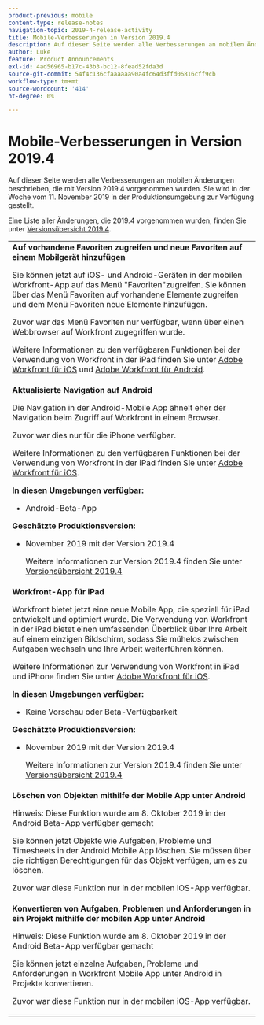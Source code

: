 ```yaml
---
product-previous: mobile
content-type: release-notes
navigation-topic: 2019-4-release-activity
title: Mobile-Verbesserungen in Version 2019.4
description: Auf dieser Seite werden alle Verbesserungen an mobilen Änderungen beschrieben, die mit Version 2019.4 vorgenommen wurden. Sie wird in der Woche vom 11. November 2019 in der Produktionsumgebung zur Verfügung gestellt.
author: Luke
feature: Product Announcements
exl-id: 4ad56965-b17c-43b3-bc12-8fead52fda3d
source-git-commit: 54f4c136cfaaaaaa90a4fc64d3ffd06816cff9cb
workflow-type: tm+mt
source-wordcount: '414'
ht-degree: 0%

---
```


# Mobile-Verbesserungen in Version 2019.4

Auf dieser Seite werden alle Verbesserungen an mobilen Änderungen beschrieben, die mit Version 2019.4 vorgenommen wurden. Sie wird in der Woche vom 11. November 2019 in der Produktionsumgebung zur Verfügung gestellt.

Eine Liste aller Änderungen, die 2019.4 vorgenommen wurden, finden Sie unter [Versionsübersicht 2019.4](../../../../product-announcements/product-releases/quarterly-release-archive/2019.4-release-activity/2019.4-release-activity-overview.md).

<table style="table-layout:auto"> 
 <col> 
 <tbody> 
  <tr> 
   <td><strong>Auf vorhandene Favoriten zugreifen und neue Favoriten auf einem Mobilgerät hinzufügen</strong> <p>Sie können jetzt auf iOS- und Android-Geräten in der mobilen Workfront-App auf das Menü "Favoriten"zugreifen. Sie können über das Menü Favoriten auf vorhandene Elemente zugreifen und dem Menü Favoriten neue Elemente hinzufügen.</p> <p>Zuvor war das Menü Favoriten nur verfügbar, wenn über einen Webbrowser auf Workfront zugegriffen wurde.</p> <p>Weitere Informationen zu den verfügbaren Funktionen bei der Verwendung von Workfront in der iPad finden Sie unter <a href="../../../../workfront-basics/mobile-apps/using-the-workfront-mobile-app/workfront-for-ios.md" class="MCXref xref" xrefformat="{para}">Adobe Workfront für iOS</a> und <a href="../../../../workfront-basics/mobile-apps/using-the-workfront-mobile-app/workfront-for-android.md" class="MCXref xref" xrefformat="{para}">Adobe Workfront für Android</a>.</p></td> 
  </tr> 
  <tr> 
   <td><strong>Aktualisierte Navigation auf Android</strong> <p>Die Navigation in der Android-Mobile App ähnelt eher der Navigation beim Zugriff auf Workfront in einem Browser.</p> <p>Zuvor war dies nur für die iPhone verfügbar.</p> <p>Weitere Informationen zu den verfügbaren Funktionen bei der Verwendung von Workfront in der iPad finden Sie unter <a href="../../../../workfront-basics/mobile-apps/using-the-workfront-mobile-app/workfront-for-ios.md" class="MCXref xref" xrefformat="{para}">Adobe Workfront für iOS</a>.</p> 
    <div class="workfront_plans"> 
     <p><strong>In diesen Umgebungen verfügbar:</strong> </p> 
     <ul> 
      <li>Android-Beta-App</li> 
     </ul> 
     <p><strong>Geschätzte Produktionsversion:</strong> </p> 
     <ul> 
      <li> <p>November 2019 mit der Version 2019.4</p> <p>Weitere Informationen zur Version 2019.4 finden Sie unter <a href="../../../../product-announcements/product-releases/quarterly-release-archive/2019.4-release-activity/2019.4-release-activity-overview.md" class="MCXref xref" xrefformat="{para}">Versionsübersicht 2019.4</a></p> </li> 
     </ul> 
    </div></td> 
  </tr> 
  <tr> 
   <td><strong>Workfront-App für iPad</strong> <p>Workfront bietet jetzt eine neue Mobile App, die speziell für iPad entwickelt und optimiert wurde. Die Verwendung von Workfront in der iPad bietet einen umfassenden Überblick über Ihre Arbeit auf einem einzigen Bildschirm, sodass Sie mühelos zwischen Aufgaben wechseln und Ihre Arbeit weiterführen können.</p> <p>Weitere Informationen zur Verwendung von Workfront in iPad und iPhone finden Sie unter <a href="../../../../workfront-basics/mobile-apps/using-the-workfront-mobile-app/workfront-for-ios.md" class="MCXref xref" xrefformat="{para}">Adobe Workfront für iOS</a>.</p> 
    <div class="workfront_plans"> 
     <p><strong>In diesen Umgebungen verfügbar:</strong> </p> 
     <ul> 
      <li>Keine Vorschau oder Beta-Verfügbarkeit</li> 
     </ul> 
     <p><strong>Geschätzte Produktionsversion:</strong> </p> 
     <ul> 
      <li> <p>November 2019 mit der Version 2019.4</p> <p>Weitere Informationen zur Version 2019.4 finden Sie unter <a href="../../../../product-announcements/product-releases/quarterly-release-archive/2019.4-release-activity/2019.4-release-activity-overview.md" class="MCXref xref" xrefformat="{para}">Versionsübersicht 2019.4</a></p> </li> 
     </ul> 
    </div></td> 
  </tr> 
  <tr> 
   <td> 
    <div> 
     <strong>Löschen von Objekten mithilfe der Mobile App unter Android</strong> 
     <p>Hinweis: Diese Funktion wurde am 8. Oktober 2019 in der Android Beta-App verfügbar gemacht</p> 
     <p>Sie können jetzt Objekte wie Aufgaben, Probleme und Timesheets in der Android Mobile App löschen. Sie müssen über die richtigen Berechtigungen für das Objekt verfügen, um es zu löschen.</p> 
     <p>Zuvor war diese Funktion nur in der mobilen iOS-App verfügbar.</p> 
    </div> </td> 
  </tr> 
  <tr> 
   <td><strong>Konvertieren von Aufgaben, Problemen und Anforderungen in ein Projekt mithilfe der mobilen App unter Android</strong> <p>Hinweis: Diese Funktion wurde am 8. Oktober 2019 in der Android Beta-App verfügbar gemacht</p> <p>Sie können jetzt einzelne Aufgaben, Probleme und Anforderungen in Workfront Mobile App unter Android in Projekte konvertieren.</p> <p>Zuvor war diese Funktion nur in der mobilen iOS-App verfügbar.</p> </td> 
  </tr> 
 </tbody> 
</table>
